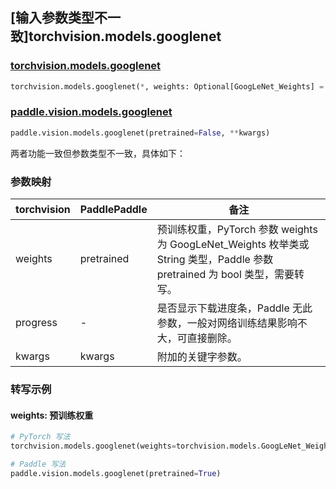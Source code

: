 ## [输入参数类型不一致]torchvision.models.googlenet

### [torchvision.models.googlenet](https://pytorch.org/vision/main/models/generated/torchvision.models.googlenet.html)

```python
torchvision.models.googlenet(*, weights: Optional[GoogLeNet_Weights] = None, progress: bool = True, **kwargs: Any)
```

### [paddle.vision.models.googlenet](https://www.paddlepaddle.org.cn/documentation/docs/zh/api/paddle/vision/models/googlenet_cn.html)

```python
paddle.vision.models.googlenet(pretrained=False, **kwargs)
```

两者功能一致但参数类型不一致，具体如下：

### 参数映射

| torchvision | PaddlePaddle | 备注 |
| ----------- | ------------ | ---- |
| weights     | pretrained   | 预训练权重，PyTorch 参数 weights 为 GoogLeNet_Weights 枚举类或 String 类型，Paddle 参数 pretrained 为 bool 类型，需要转写。|
| progress    | -            | 是否显示下载进度条，Paddle 无此参数，一般对网络训练结果影响不大，可直接删除。|
| kwargs      | kwargs       | 附加的关键字参数。|

### 转写示例
#### weights: 预训练权重
```python
# PyTorch 写法
torchvision.models.googlenet(weights=torchvision.models.GoogLeNet_Weights.DEFAULT)

# Paddle 写法
paddle.vision.models.googlenet(pretrained=True)
```
